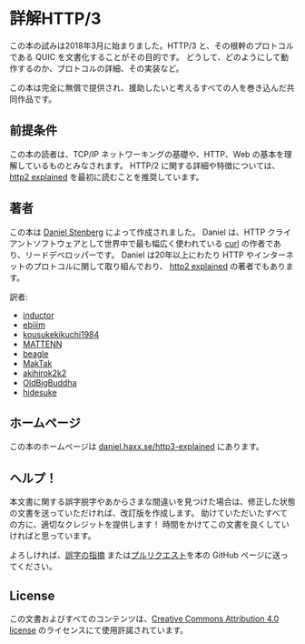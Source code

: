 # 詳解HTTP/3

この本の試みは2018年3月に始まりました。HTTP/3 と、その根幹のプロトコルである QUIC を文書化することがその目的です。
どうして、どのようにして動作するのか、プロトコルの詳細、その実装など。

この本は完全に無償で提供され、援助したいと考えるすべての人を巻き込んだ共同作品です。

## 前提条件

この本の読者は、TCP/IP ネットワーキングの基礎や、HTTP、Web の基本を理解しているものとみなされます。
HTTP/2 に関する詳細や特徴については、[http2 explained](https://daniel.haxx.se/http2/) を最初に読むことを推奨しています。

## 著者

この本は [Daniel Stenberg](https://daniel.haxx.se/) によって作成されました。
Daniel は、HTTP クライアントソフトウェアとして世界中で最も幅広く使われている [curl](https://curl.haxx.se/) の作者であり、リードデベロッパーです。
Daniel は20年以上にわたり HTTP やインターネットのプロトコルに関して取り組んでおり、 [http2 explained](https://daniel.haxx.se/http2/) の著者でもあります。

訳者:

- [inductor](https://github.com/inductor)
- [ebiiim](https://github.com/ebiiim)
- [kousukekikuchi1984](https://github.com/kousukekikuchi1984)
- [MATTENN](https://github.com/MATTENN)
- [beagle](https://github.com/beagleworks)
- [MakTak](https://github.com/take114514)
- [akihirok2k2](https://github.com/akihirok2k2)
- [OldBigBuddha](https://github.com/OldBigBuddha)
- [hidesuke](https://github.com/hidesuke)

## ホームページ

この本のホームページは [daniel.haxx.se/http3-explained](https://daniel.haxx.se/http3-explained) にあります。

## ヘルプ！

本文書に関する誤字脱字やあからさまな間違いを見つけた場合は、修正した状態の文書を送っていただければ、改訂版を作成します。
助けていただいたすべての方に、適切なクレジットを提供します！ 時間をかけてこの文書を良くしていければと思っています。

よろしければ、[誤字の指摘](https://github.com/bagder/http3-explained/issues)
または[プルリクエスト](https://github.com/bagder/http3-explained/pulls)を本の GitHub ページに送ってください。

## License

この文書およびすべてのコンテンツは、[Creative Commons
Attribution 4.0 license](https://creativecommons.org/licenses/by/4.0w/) のライセンスにて使用許諾されています。
